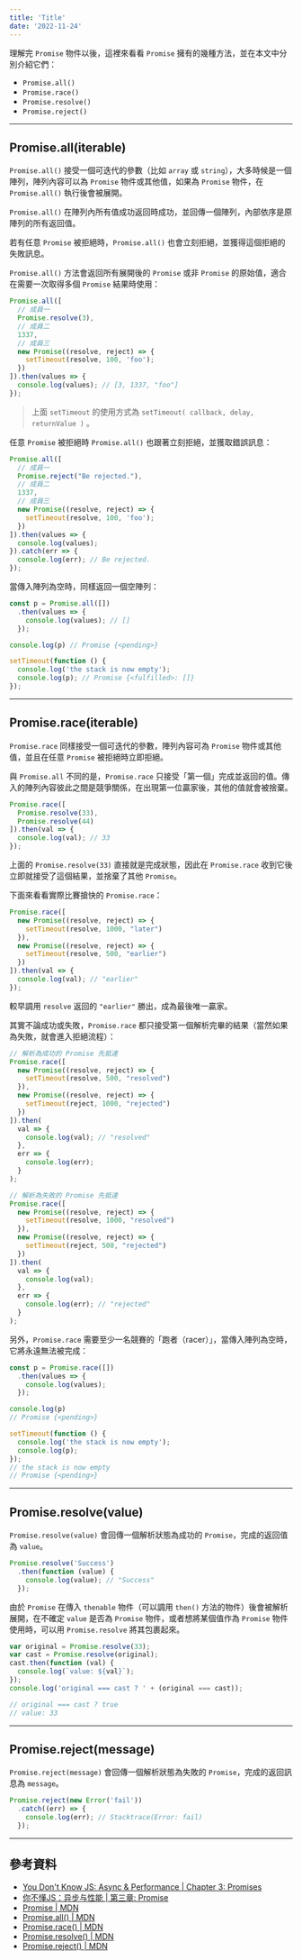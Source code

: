 ```yaml
---
title: 'Title'
date: '2022-11-24'
---
```


理解完 `Promise` 物件以後，這裡來看看 `Promise` 擁有的幾種方法，並在本文中分別介紹它們：
- `Promise.all()`
- `Promise.race()`
- `Promise.resolve()`
- `Promise.reject()`

---

## Promise.all(iterable)

`Promise.all()` 接受一個可迭代的參數（比如 `array` 或 `string`），大多時候是一個陣列，陣列內容可以為 `Promise` 物件或其他值，如果為 `Promise` 物件，在 `Promise.all()` 執行後會被展開。

`Promise.all()` 在陣列內所有值成功返回時成功，並回傳一個陣列，內部依序是原陣列的所有返回值。

若有任意 `Promise` 被拒絕時，`Promise.all()` 也會立刻拒絕，並獲得這個拒絕的失敗訊息。

`Promise.all()` 方法會返回所有展開後的 `Promise` 或非 `Promise` 的原始值，適合在需要一次取得多個 `Promise` 結果時使用：
```js
Promise.all([
  // 成員一
  Promise.resolve(3),
  // 成員二
  1337,
  // 成員三
  new Promise((resolve, reject) => {
    setTimeout(resolve, 100, 'foo');
  })
]).then(values => {
  console.log(values); // [3, 1337, "foo"]
});
```

> 上面 `setTimeout` 的使用方式為 `setTimeout( callback, delay, returnValue )` 。


任意 `Promise` 被拒絕時 `Promise.all()` 也跟著立刻拒絕，並獲取錯誤訊息：
```js
Promise.all([
  // 成員一
  Promise.reject("Be rejected."),
  // 成員二
  1337,
  // 成員三
  new Promise((resolve, reject) => {
    setTimeout(resolve, 100, 'foo');
  })
]).then(values => {
  console.log(values);
}).catch(err => {
  console.log(err); // Be rejected.
});
```

當傳入陣列為空時，同樣返回一個空陣列：
```js
const p = Promise.all([])
  .then(values => {
    console.log(values); // []
  });

console.log(p) // Promise {<pending>} 

setTimeout(function () {
  console.log('the stack is now empty');
  console.log(p); // Promise {<fulfilled>: []}
});
```

---

## Promise.race(iterable)

`Promise.race` 同樣接受一個可迭代的參數，陣列內容可為 `Promise` 物件或其他值，並且在任意 `Promise` 被拒絕時立即拒絕。

與 `Promise.all` 不同的是，`Promise.race` 只接受「第一個」完成並返回的值。傳入的陣列內容彼此之間是競爭關係，在出現第一位贏家後，其他的值就會被捨棄。

```js
Promise.race([
  Promise.resolve(33),
  Promise.resolve(44)
]).then(val => {
  console.log(val); // 33
});
```

上面的 `Promise.resolve(33)` 直接就是完成狀態，因此在 `Promise.race` 收到它後立即就接受了這個結果，並捨棄了其他 `Promise`。

下面來看看實際比賽搶快的 `Promise.race`：
```js
Promise.race([
  new Promise((resolve, reject) => {
    setTimeout(resolve, 1000, "later")
  }),
  new Promise((resolve, reject) => {
    setTimeout(resolve, 500, "earlier")
  })
]).then(val => {
  console.log(val); // "earlier"
});
```

較早調用 `resolve` 返回的 `"earlier"` 勝出，成為最後唯一贏家。

其實不論成功或失敗，`Promise.race` 都只接受第一個解析完畢的結果（當然如果為失敗，就會進入拒絕流程）：
```js
// 解析為成功的 Promise 先抵達
Promise.race([
  new Promise((resolve, reject) => {
    setTimeout(resolve, 500, "resolved")
  }),
  new Promise((resolve, reject) => {
    setTimeout(reject, 1000, "rejected")
  })
]).then(
  val => {
    console.log(val); // "resolved"
  },
  err => {
    console.log(err);
  }
);

// 解析為失敗的 Promise 先抵達
Promise.race([
  new Promise((resolve, reject) => {
    setTimeout(resolve, 1000, "resolved")
  }),
  new Promise((resolve, reject) => {
    setTimeout(reject, 500, "rejected")
  })
]).then(
  val => {
    console.log(val);
  },
  err => {
    console.log(err); // "rejected"
  }
);
```

另外，`Promise.race` 需要至少一名競賽的「跑者（racer）」，當傳入陣列為空時，它將永遠無法被完成：
```js
const p = Promise.race([])
  .then(values => {
    console.log(values);
  });

console.log(p)
// Promise {<pending>} 

setTimeout(function () {
  console.log('the stack is now empty');
  console.log(p); 
});
// the stack is now empty
// Promise {<pending>}
```

---

## Promise.resolve(value)

`Promise.resolve(value)` 會回傳一個解析狀態為成功的 `Promise`，完成的返回值為 `value`。
```js
Promise.resolve('Success')
  .then(function (value) {
    console.log(value); // "Success"
  });
```

由於 `Promise` 在傳入 `thenable` 物件（可以調用 `then()` 方法的物件）後會被解析展開，在不確定 `value` 是否為 `Promise` 物件，或者想將某個值作為  `Promise` 物件使用時，可以用 `Promise.resolve` 將其包裹起來。
```js
var original = Promise.resolve(33);
var cast = Promise.resolve(original);
cast.then(function (val) {
  console.log(`value: ${val}`);
});
console.log('original === cast ? ' + (original === cast));

// original === cast ? true
// value: 33
```

---

## Promise.reject(message)

`Promise.reject(message)` 會回傳一個解析狀態為失敗的 `Promise`，完成的返回訊息為 `message`。
```js
Promise.reject(new Error('fail'))
  .catch((err) => {
    console.log(err); // Stacktrace(Error: fail)
  });
```

---

## 參考資料
- [You Don't Know JS: Async & Performance | Chapter 3: Promises](https://github.com/getify/You-Dont-Know-JS/blob/1st-ed/async%20%26%20performance/ch3.md)
- [你不懂JS：异步与性能 | 第三章: Promise](https://github.com/CuiFi/You-Dont-Know-JS-CN/blob/master/async%20%26%20performance/ch3.md)
- [Promise | MDN](https://developer.mozilla.org/zh-TW/docs/Web/JavaScript/Reference/Global_Objects/Promise)
- [Promise.all() | MDN](https://developer.mozilla.org/zh-TW/docs/Web/JavaScript/Reference/Global_Objects/Promise/all)
- [Promise.race() | MDN](https://developer.mozilla.org/zh-TW/docs/Web/JavaScript/Reference/Global_Objects/Promise/race)
- [Promise.resolve() | MDN](https://developer.mozilla.org/zh-TW/docs/Web/JavaScript/Reference/Global_Objects/Promise/resolve#%E5%88%A4%E5%AE%9A%E5%8F%A6%E4%B8%80%E5%80%8B_promise)
- [Promise.reject() | MDN](https://developer.mozilla.org/zh-TW/docs/Web/JavaScript/Reference/Global_Objects/Promise/reject)
